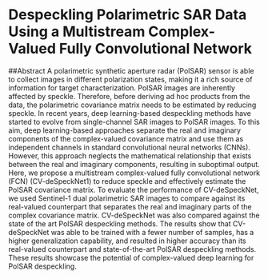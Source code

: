 # Despeckling Polarimetric SAR Data Using a Multistream Complex-Valued Fully Convolutional Network

##Abstract
A polarimetric synthetic aperture radar (PolSAR) sensor is able to collect images in different polarization states, making it a rich source of information for target characterization. PolSAR images are inherently affected by speckle. Therefore, before deriving ad hoc products from the data, the polarimetric covariance matrix needs to be estimated by reducing speckle. In recent years, deep learning-based despeckling methods have started to evolve from single-channel SAR images to PolSAR images. To this aim, deep learning-based approaches separate the real and imaginary components of the complex-valued covariance matrix and use them as independent channels in standard convolutional neural networks (CNNs). However, this approach neglects the mathematical relationship that exists between the real and imaginary components, resulting in suboptimal output. Here, we propose a multistream complex-valued fully convolutional network (FCN) (CV-deSpeckNet1) to reduce speckle and effectively estimate the PolSAR covariance matrix. To evaluate the performance of CV-deSpeckNet, we used Sentinel-1 dual polarimetric SAR images to compare against its real-valued counterpart that separates the real and imaginary parts of the complex covariance matrix. CV-deSpeckNet was also compared against the state of the art PolSAR despeckling methods. The results show that CV-deSpeckNet was able to be trained with a fewer number of samples, has a higher generalization capability, and resulted in higher accuracy than its real-valued counterpart and state-of-the-art PolSAR despeckling methods. These results showcase the potential of complex-valued deep learning for PolSAR despeckling.
